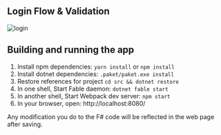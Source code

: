 ## Login Flow & Validation

![login](https://user-images.githubusercontent.com/13316248/31746560-4dde9b3c-b468-11e7-8b85-5ecef9832990.gif)

## Building and running the app

1. Install npm dependencies: `yarn install` or `npm install`
2. Install dotnet dependencies: `.paket/paket.exe install`
3. Restore references for project `cd src && dotnet restore`
4. In one shell, Start Fable daemon: `dotnet fable start`
5. In another shell, Start Webpack dev server: `npm start`
6. In your browser, open: http://localhost:8080/

Any modification you do to the F# code will be reflected in the web page after saving.

